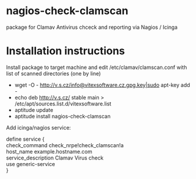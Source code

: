 nagios-check-clamscan
=====================

package for Clamav Antivirus chceck and reporting via Nagios / Icinga


Installation instructions
=========================

Install package to target machine and edit /etc/clamav/clamscan.conf with list of scanned directories (one by line)


 * wget -O - http://v.s.cz/info@vitexsoftware.cz.gpg.key|sudo apt-key add -
 * echo deb http://v.s.cz/ stable main > /etc/apt/sources.list.d/vitexsoftware.list
 * aptitude update
 * aptitude install nagios-check-clamscan


Add icinga/nagios service:


define service {                                                                                                                                                                                                                                   
      check_command                check_nrpe!check_clamscan!a                                                                                                                                                                                   
      host_name                    example.hostname.com                                                                                                                         
      service_description          Clamav Virus check                                                                                                                     
      use                          generic-service                                                                                                                                                                                               
}    
